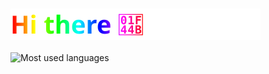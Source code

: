 ### ![Hi there](./greeting.svg)

<img align="left" src="https://github-readme-stats.vercel.app/api/top-langs/?username=eugenekx&langs_count=10&layout=compact" alt="Most used languages" />
